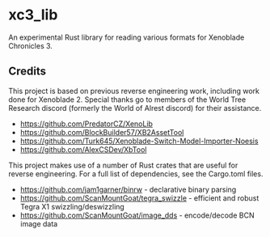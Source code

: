 # xc3_lib
An experimental Rust library for reading various formats for Xenoblade Chronicles 3.

## Credits
This project is based on previous reverse engineering work, including work done for Xenoblade 2.
Special thanks go to members of the World Tree Research discord (formerly the World of Alrest discord) for their assistance.
* https://github.com/PredatorCZ/XenoLib
* https://github.com/BlockBuilder57/XB2AssetTool
* https://github.com/Turk645/Xenoblade-Switch-Model-Importer-Noesis
* https://github.com/AlexCSDev/XbTool

This project makes use of a number of Rust crates that are useful for reverse engineering. For a full list of dependencies, see the Cargo.toml files.
* https://github.com/jam1garner/binrw - declarative binary parsing
* https://github.com/ScanMountGoat/tegra_swizzle - efficient and robust Tegra X1 swizzling/deswizzling
* https://github.com/ScanMountGoat/image_dds - encode/decode BCN image data